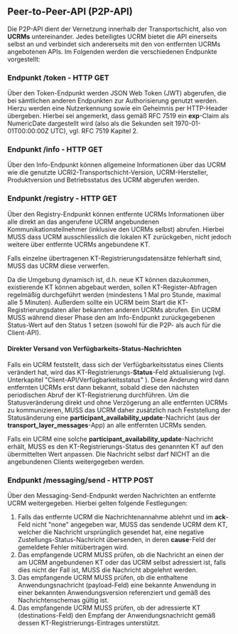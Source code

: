 ##  Peer-to-Peer-API (P2P-API)
Die P2P-API dient der Vernetzung innerhalb der Transportschicht, also von **UCRMs** untereinander.
Jedes beteiligtes UCRM bietet die API einerseits selbst an und verbindet sich andererseits mit den von entfernten UCRMs angebotenen APIs.
Im Folgenden werden die verschiedenen Endpunkte vorgestellt:

### Endpunkt /token - HTTP GET
Über den Token-Endpunkt werden JSON Web Token (JWT) abgerufen, die bei sämtlichen anderen Endpunkten zur Authorisierung genutzt werden. Hierzu werden eine Nutzerkennung sowie ein Geheimnis per HTTP-Header übergeben.
Hierbei sei angemerkt, dass gemäß RFC 7519 ein **exp**-Claim als NumericDate dargestellt wird (also als die Sekunden seit 1970-01-01T00:00:00Z UTC), vgl. RFC 7519 Kapitel 2.

### Endpunkt /info - HTTP GET
Über den Info-Endpunkt können allgemeine Informationen über das UCRM wie die genutzte UCRI2-Transportschicht-Version, UCRM-Hersteller, Produktversion und Betriebsstatus des UCRM abgerufen werden.

### Endpunkt /registry - HTTP GET
Über den Registry-Endpunkt können entfernte UCRMs Informationen über alle direkt an das angerufene UCRM angebundenen Kommunikationsteilnehmer (inklusive den UCRMs selbst) abrufen. Hierbei MUSS dass UCRM ausschliesslich die lokalen KT zurückgeben, nicht jedoch weitere über entfernte UCRMs angebundene KT.

Falls einzelne übertragenen KT-Registrierungsdatensätze fehlerhaft sind, MUSS das UCRM diese verwerfen.

Da die Umgebung dynamisch ist, d.h. neue KT können dazukommen, existierende KT können abgebaut werden, sollen KT-Register-Abfragen regelmäßig durchgeführt werden (mindestens 1 Mal pro Stunde, maximal alle 5 Minuten). Außerdem sollte ein UCRM beim Start die KT-Registrierungsdaten aller bekannten anderen UCRMs abrufen. Ein UCRM MUSS während dieser Phase den am Info-Endpunkt zurückgegebenen Status-Wert auf den Status 1 setzen (sowohl für die P2P- als auch für die Client-API).

#### Direkter Versand von Verfügbarkeits-Status-Nachrichten
Falls ein UCRM feststellt, dass sich der Verfügbarkeitsstatus eines Clients verändert hat, wird das KT-Registrierungs-**Status**-Feld aktualisierung (vgl. Unterkapitel "Client-API/Verfügbarkeitsstatus" ). Diese Änderung wird dann entfernten UCRMs erst dann bekannt, sobald diese den nächsten periodischen Abruf der KT-Registrierung durchführen.
Um die Statusveränderung direkt und ohne Verzögerung an alle entfernten UCRMs zu kommunizieren, MUSS das UCRM daher zusätzlich nach Feststellung der Statusänderung eine **participant_availability_update**-Nachricht (aus der **transport_layer_messages**-App) an alle entfernten UCRMs senden.

Falls ein UCRM eine solche **participant_availability_update**-Nachricht erhält, MUSS es den KT-Registrierungs-Status des genannten KT auf den übermittelten Wert anpassen. Die Nachricht selbst darf NICHT an die angebundenen Clients weitergegeben werden.

### Endpunkt /messaging/send - HTTP POST
Über den Messaging-Send-Endpunkt werden Nachrichten an entfernte UCRM weitergegeben. Hierbei gelten folgende Festlegungen:
1. Falls das entfernte UCRM die Nachrichtenannahme ablehnt und im **ack**-Feld nicht "none" angegeben war, MUSS das sendende UCRM dem KT, welcher die Nachricht ursprünglich gesendet hat, eine negative Zustellungs-Status-Nachricht übersenden, in deren **cause**-Feld der gemeldete Fehler mitübertragen wird.
2. Das empfangende UCRM MUSS prüfen, ob die Nachricht an einen der am UCRM angebundenen KT oder das UCRM selbst adressiert ist, falls dies nicht der Fall ist, MUSS die Nachricht abgelehnt werden. 
3. Das empfangende UCRM MUSS prüfen, ob die enthaltene Anwendungsnachricht (payload-Feld) eine bekannte Anwendung in einer bekannten Anwendungsversion referenziert und gemäß des Nachrichtenschemas gültig ist.
4. Das empfangende UCRM MUSS prüfen, ob der adressierte KT (destinations-Feld) den Empfang der Anwendungsnachricht gemäß dessen KT-Registrierungs-Eintrages unterstützt.

